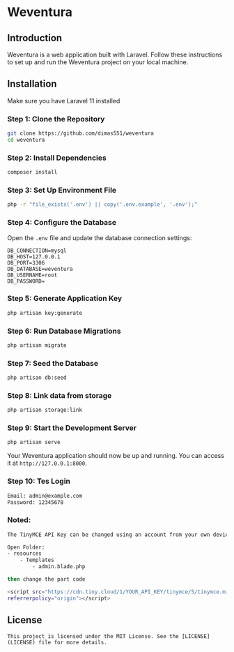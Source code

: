 # Weventura

## Introduction

Weventura is a web application built with Laravel. Follow these instructions to set up and run the Weventura project on your local machine.

## Installation

Make sure you have Laravel 11 installed

### Step 1: Clone the Repository

```bash
git clone https://github.com/dimas551/weventura
cd weventura
```

### Step 2: Install Dependencies

```bash
composer install
```

### Step 3: Set Up Environment File

```bash
php -r "file_exists('.env') || copy('.env.example', '.env');"
```

### Step 4: Configure the Database

Open the `.env` file and update the database connection settings:

```dotenv
DB_CONNECTION=mysql
DB_HOST=127.0.0.1
DB_PORT=3306
DB_DATABASE=weventura
DB_USERNAME=root
DB_PASSWORD=
```

### Step 5: Generate Application Key

```bash
php artisan key:generate
```

### Step 6: Run Database Migrations

```bash
php artisan migrate
```

### Step 7: Seed the Database

```bash
php artisan db:seed
```

### Step 8: Link data from storage

```bash
php artisan storage:link
```

### Step 9: Start the Development Server

```bash
php artisan serve
```

Your Weventura application should now be up and running. You can access it at `http://127.0.0.1:8000`.

### Step 10: Tes Login

```bash
Email: admin@example.com
Password: 12345678
```

### Noted: 

```bash
The TinyMCE API Key can be changed using an account from your own device

Open Folder:
- resources
    - Templates
        - admin.blade.php

then change the part code

<script src="https://cdn.tiny.cloud/1/YOUR_API_KEY/tinymce/5/tinymce.min.js"
referrerpolicy="origin"></script>
```

## License
```This project is licensed under the MIT License. See the [LICENSE](LICENSE) file for more details.```